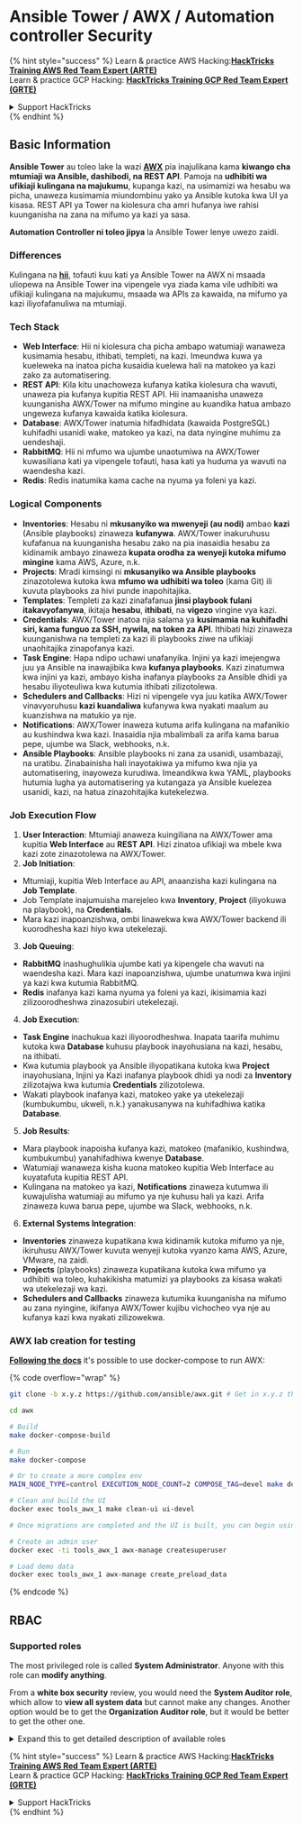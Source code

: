 # Ansible Tower / AWX / Automation controller Security

{% hint style="success" %}
Learn & practice AWS Hacking:<img src="../.gitbook/assets/image (1) (1) (1).png" alt="" data-size="line">[**HackTricks Training AWS Red Team Expert (ARTE)**](https://training.hacktricks.xyz/courses/arte)<img src="../.gitbook/assets/image (1) (1) (1).png" alt="" data-size="line">\
Learn & practice GCP Hacking: <img src="../.gitbook/assets/image (2).png" alt="" data-size="line">[**HackTricks Training GCP Red Team Expert (GRTE)**<img src="../.gitbook/assets/image (2).png" alt="" data-size="line">](https://training.hacktricks.xyz/courses/grte)

<details>

<summary>Support HackTricks</summary>

* Check the [**subscription plans**](https://github.com/sponsors/carlospolop)!
* **Join the** 💬 [**Discord group**](https://discord.gg/hRep4RUj7f) or the [**telegram group**](https://t.me/peass) or **follow** us on **Twitter** 🐦 [**@hacktricks\_live**](https://twitter.com/hacktricks_live)**.**
* **Share hacking tricks by submitting PRs to the** [**HackTricks**](https://github.com/carlospolop/hacktricks) and [**HackTricks Cloud**](https://github.com/carlospolop/hacktricks-cloud) github repos.

</details>
{% endhint %}

## Basic Information

**Ansible Tower** au toleo lake la wazi [**AWX**](https://github.com/ansible/awx) pia inajulikana kama **kiwango cha mtumiaji wa Ansible, dashibodi, na REST API**. Pamoja na **udhibiti wa ufikiaji kulingana na majukumu**, kupanga kazi, na usimamizi wa hesabu wa picha, unaweza kusimamia miundombinu yako ya Ansible kutoka kwa UI ya kisasa. REST API ya Tower na kiolesura cha amri hufanya iwe rahisi kuunganisha na zana na mifumo ya kazi ya sasa.

**Automation Controller ni toleo jipya** la Ansible Tower lenye uwezo zaidi.

### Differences

Kulingana na [**hii**](https://blog.devops.dev/ansible-tower-vs-awx-under-the-hood-65cfec78db00), tofauti kuu kati ya Ansible Tower na AWX ni msaada uliopewa na Ansible Tower ina vipengele vya ziada kama vile udhibiti wa ufikiaji kulingana na majukumu, msaada wa APIs za kawaida, na mifumo ya kazi iliyofafanuliwa na mtumiaji.

### Tech Stack

* **Web Interface**: Hii ni kiolesura cha picha ambapo watumiaji wanaweza kusimamia hesabu, ithibati, templeti, na kazi. Imeundwa kuwa ya kueleweka na inatoa picha kusaidia kuelewa hali na matokeo ya kazi zako za automatisering.
* **REST API**: Kila kitu unachoweza kufanya katika kiolesura cha wavuti, unaweza pia kufanya kupitia REST API. Hii inamaanisha unaweza kuunganisha AWX/Tower na mifumo mingine au kuandika hatua ambazo ungeweza kufanya kawaida katika kiolesura.
* **Database**: AWX/Tower inatumia hifadhidata (kawaida PostgreSQL) kuhifadhi usanidi wake, matokeo ya kazi, na data nyingine muhimu za uendeshaji.
* **RabbitMQ**: Hii ni mfumo wa ujumbe unaotumiwa na AWX/Tower kuwasiliana kati ya vipengele tofauti, hasa kati ya huduma ya wavuti na waendesha kazi.
* **Redis**: Redis inatumika kama cache na nyuma ya foleni ya kazi.

### Logical Components

* **Inventories**: Hesabu ni **mkusanyiko wa mwenyeji (au nodi)** ambao **kazi** (Ansible playbooks) zinaweza **kufanywa**. AWX/Tower inakuruhusu kufafanua na kuunganisha hesabu zako na pia inasaidia hesabu za kidinamik ambayo zinaweza **kupata orodha za wenyeji kutoka mifumo mingine** kama AWS, Azure, n.k.
* **Projects**: Mradi kimsingi ni **mkusanyiko wa Ansible playbooks** zinazotolewa kutoka kwa **mfumo wa udhibiti wa toleo** (kama Git) ili kuvuta playbooks za hivi punde inapohitajika.
* **Templates**: Templeti za kazi zinafafanua **jinsi playbook fulani itakavyofanywa**, ikitaja **hesabu**, **ithibati**, na **vigezo** vingine vya kazi.
* **Credentials**: AWX/Tower inatoa njia salama ya **kusimamia na kuhifadhi siri, kama funguo za SSH, nywila, na token za API**. Ithibati hizi zinaweza kuunganishwa na templeti za kazi ili playbooks ziwe na ufikiaji unaohitajika zinapofanya kazi.
* **Task Engine**: Hapa ndipo uchawi unafanyika. Injini ya kazi imejengwa juu ya Ansible na inawajibika kwa **kufanya playbooks**. Kazi zinatumwa kwa injini ya kazi, ambayo kisha inafanya playbooks za Ansible dhidi ya hesabu iliyoteuliwa kwa kutumia ithibati zilizotolewa.
* **Schedulers and Callbacks**: Hizi ni vipengele vya juu katika AWX/Tower vinavyoruhusu **kazi kuandaliwa** kufanywa kwa nyakati maalum au kuanzishwa na matukio ya nje.
* **Notifications**: AWX/Tower inaweza kutuma arifa kulingana na mafanikio au kushindwa kwa kazi. Inasaidia njia mbalimbali za arifa kama barua pepe, ujumbe wa Slack, webhooks, n.k.
* **Ansible Playbooks**: Ansible playbooks ni zana za usanidi, usambazaji, na uratibu. Zinabainisha hali inayotakiwa ya mifumo kwa njia ya automatisering, inayoweza kurudiwa. Imeandikwa kwa YAML, playbooks hutumia lugha ya automatisering ya kutangaza ya Ansible kuelezea usanidi, kazi, na hatua zinazohitajika kutekelezwa.

### Job Execution Flow

1. **User Interaction**: Mtumiaji anaweza kuingiliana na AWX/Tower ama kupitia **Web Interface** au **REST API**. Hizi zinatoa ufikiaji wa mbele kwa kazi zote zinazotolewa na AWX/Tower.
2. **Job Initiation**:
* Mtumiaji, kupitia Web Interface au API, anaanzisha kazi kulingana na **Job Template**.
* Job Template inajumuisha marejeleo kwa **Inventory**, **Project** (iliyokuwa na playbook), na **Credentials**.
* Mara kazi inapoanzishwa, ombi linawekwa kwa AWX/Tower backend ili kuorodhesha kazi hiyo kwa utekelezaji.
3. **Job Queuing**:
* **RabbitMQ** inashughulikia ujumbe kati ya kipengele cha wavuti na waendesha kazi. Mara kazi inapoanzishwa, ujumbe unatumwa kwa injini ya kazi kwa kutumia RabbitMQ.
* **Redis** inafanya kazi kama nyuma ya foleni ya kazi, ikisimamia kazi zilizoorodheshwa zinazosubiri utekelezaji.
4. **Job Execution**:
* **Task Engine** inachukua kazi iliyoorodheshwa. Inapata taarifa muhimu kutoka kwa **Database** kuhusu playbook inayohusiana na kazi, hesabu, na ithibati.
* Kwa kutumia playbook ya Ansible iliyopatikana kutoka kwa **Project** inayohusiana, Injini ya Kazi inafanya playbook dhidi ya nodi za **Inventory** zilizotajwa kwa kutumia **Credentials** zilizotolewa.
* Wakati playbook inafanya kazi, matokeo yake ya utekelezaji (kumbukumbu, ukweli, n.k.) yanakusanywa na kuhifadhiwa katika **Database**.
5. **Job Results**:
* Mara playbook inapoisha kufanya kazi, matokeo (mafanikio, kushindwa, kumbukumbu) yanahifadhiwa kwenye **Database**.
* Watumiaji wanaweza kisha kuona matokeo kupitia Web Interface au kuyatafuta kupitia REST API.
* Kulingana na matokeo ya kazi, **Notifications** zinaweza kutumwa ili kuwajulisha watumiaji au mifumo ya nje kuhusu hali ya kazi. Arifa zinaweza kuwa barua pepe, ujumbe wa Slack, webhooks, n.k.
6. **External Systems Integration**:
* **Inventories** zinaweza kupatikana kwa kidinamik kutoka mifumo ya nje, ikiruhusu AWX/Tower kuvuta wenyeji kutoka vyanzo kama AWS, Azure, VMware, na zaidi.
* **Projects** (playbooks) zinaweza kupatikana kutoka kwa mifumo ya udhibiti wa toleo, kuhakikisha matumizi ya playbooks za kisasa wakati wa utekelezaji wa kazi.
* **Schedulers and Callbacks** zinaweza kutumika kuunganisha na mifumo au zana nyingine, ikifanya AWX/Tower kujibu vichocheo vya nje au kufanya kazi kwa nyakati zilizowekwa.

### AWX lab creation for testing

[**Following the docs**](https://github.com/ansible/awx/blob/devel/tools/docker-compose/README.md) it's possible to use docker-compose to run AWX:

{% code overflow="wrap" %}
```bash
git clone -b x.y.z https://github.com/ansible/awx.git # Get in x.y.z the latest release version

cd awx

# Build
make docker-compose-build

# Run
make docker-compose

# Or to create a more complex env
MAIN_NODE_TYPE=control EXECUTION_NODE_COUNT=2 COMPOSE_TAG=devel make docker-compose

# Clean and build the UI
docker exec tools_awx_1 make clean-ui ui-devel

# Once migrations are completed and the UI is built, you can begin using AWX. The UI can be reached in your browser at https://localhost:8043/#/home, and the API can be found at https://localhost:8043/api/v2.

# Create an admin user
docker exec -ti tools_awx_1 awx-manage createsuperuser

# Load demo data
docker exec tools_awx_1 awx-manage create_preload_data
```
{% endcode %}

## RBAC

### Supported roles

The most privileged role is called **System Administrator**. Anyone with this role can **modify anything**.

From a **white box security** review, you would need the **System Auditor role**, which allow to **view all system data** but cannot make any changes. Another option would be to get the **Organization Auditor role**, but it would be better to get the other one.

<details>

<summary>Expand this to get detailed description of available roles</summary>

1. **System Administrator**:
* Hii ni nafasi ya superuser yenye ruhusa ya kufikia na kubadilisha rasilimali yoyote katika mfumo.
* Wanaweza kusimamia mashirika yote, timu, miradi, orodha, templeti za kazi, n.k.
2. **System Auditor**:
* Watumiaji wenye nafasi hii wanaweza kuona data zote za mfumo lakini hawawezi kufanya mabadiliko yoyote.
* Nafasi hii imeundwa kwa ajili ya kufuata sheria na uangalizi.
3. **Organization Roles**:
* **Admin**: Udhibiti kamili juu ya rasilimali za shirika.
* **Auditor**: Ufikiaji wa kuona tu kwa rasilimali za shirika.
* **Member**: Uanachama wa msingi katika shirika bila ruhusa maalum.
* **Execute**: Wanaweza kuendesha templeti za kazi ndani ya shirika.
* **Read**: Wanaweza kuona rasilimali za shirika.
4. **Project Roles**:
* **Admin**: Wanaweza kusimamia na kubadilisha mradi.
* **Use**: Wanaweza kutumia mradi katika templeti ya kazi.
* **Update**: Wanaweza kuboresha mradi kwa kutumia SCM (udhibiti wa chanzo).
5. **Inventory Roles**:
* **Admin**: Wanaweza kusimamia na kubadilisha orodha.
* **Ad Hoc**: Wanaweza kuendesha amri za ad hoc kwenye orodha.
* **Update**: Wanaweza kuboresha chanzo cha orodha.
* **Use**: Wanaweza kutumia orodha katika templeti ya kazi.
* **Read**: Ufikiaji wa kuona tu.
6. **Job Template Roles**:
* **Admin**: Wanaweza kusimamia na kubadilisha templeti ya kazi.
* **Execute**: Wanaweza kuendesha kazi.
* **Read**: Ufikiaji wa kuona tu.
7. **Credential Roles**:
* **Admin**: Wanaweza kusimamia na kubadilisha hati.
* **Use**: Wanaweza kutumia hati katika templeti za kazi au rasilimali nyingine zinazohusiana.
* **Read**: Ufikiaji wa kuona tu.
8. **Team Roles**:
* **Member**: Sehemu ya timu lakini bila ruhusa maalum.
* **Admin**: Wanaweza kusimamia wanachama wa timu na rasilimali zinazohusiana.
9. **Workflow Roles**:
* **Admin**: Wanaweza kusimamia na kubadilisha mtiririko wa kazi.
* **Execute**: Wanaweza kuendesha mtiririko wa kazi.
* **Read**: Ufikiaji wa kuona tu.

</details>

{% hint style="success" %}
Learn & practice AWS Hacking:<img src="../.gitbook/assets/image (1) (1) (1).png" alt="" data-size="line">[**HackTricks Training AWS Red Team Expert (ARTE)**](https://training.hacktricks.xyz/courses/arte)<img src="../.gitbook/assets/image (1) (1) (1).png" alt="" data-size="line">\
Learn & practice GCP Hacking: <img src="../.gitbook/assets/image (2).png" alt="" data-size="line">[**HackTricks Training GCP Red Team Expert (GRTE)**<img src="../.gitbook/assets/image (2).png" alt="" data-size="line">](https://training.hacktricks.xyz/courses/grte)

<details>

<summary>Support HackTricks</summary>

* Check the [**subscription plans**](https://github.com/sponsors/carlospolop)!
* **Join the** 💬 [**Discord group**](https://discord.gg/hRep4RUj7f) or the [**telegram group**](https://t.me/peass) or **follow** us on **Twitter** 🐦 [**@hacktricks\_live**](https://twitter.com/hacktricks_live)**.**
* **Share hacking tricks by submitting PRs to the** [**HackTricks**](https://github.com/carlospolop/hacktricks) and [**HackTricks Cloud**](https://github.com/carlospolop/hacktricks-cloud) github repos.

</details>
{% endhint %}
